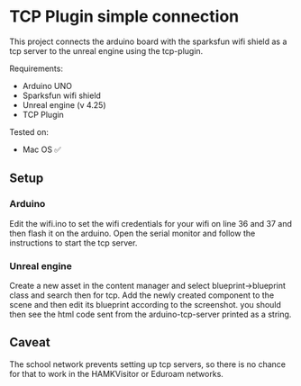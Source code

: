 # TCP Plugin simple connection
This project connects the arduino board with the sparksfun wifi shield as a tcp server to the unreal engine using the tcp-plugin.

Requirements:
- Arduino UNO
- Sparksfun wifi shield
- Unreal engine (v 4.25)
- TCP Plugin

Tested on:
- Mac OS ✅

## Setup

### Arduino
Edit the wifi.ino to set the wifi credentials for your wifi on line 36 and 37 and then flash it on the arduino.
Open the serial monitor and follow the instructions to start the tcp server.

### Unreal engine
Create a new asset in the content manager and select blueprint->blueprint class and search then for tcp. Add the newly created component to the scene and then edit its blueprint according to the screenshot. you should then see the html code sent from the arduino-tcp-server printed as a string.

## Caveat
The school network prevents setting up tcp servers, so there is no chance for that to work in the HAMKVisitor or Eduroam networks.
